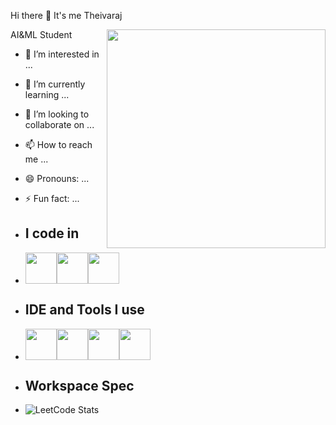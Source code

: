 Hi there 👋 It's me Theivaraj 

AI&ML Student 
<img align="right" width="350" hight="250" 
src="https://unsplash.com/photos/macbook-pro-turned-on-Bd7gNnWJBkU">
- 👀 I’m interested in ...
- 🌱 I’m currently learning ...
- 💞️ I’m looking to collaborate on ...
- 📫 How to reach me ...
- 😄 Pronouns: ...
- ⚡ Fun fact: ...

- ## I code in
- <img hight="50px" width="50" src="https://img.icons8.com/?size=100&id=Rc0Xn5AtE8kX&format=png&color=000000"/><img hight="50px" width="50px" src="https://img.icons8.com/?size=100&id=d-ecRvTZMFpE&format=png&color=000000"/><img hight="50px" width="50px" src="https://img.icons8.com/?size=100&id=20909&format=png&color=000000"/>

- ## IDE and Tools I use
- <img hight="50px" width="50px" src="https://img.icons8.com/?size=100&id=9OGIyU8hrxW5&format=png&color=000000"/><img hight="50px" width="50px" src="https://img.icons8.com/?size=100&id=F4uMFPZgS0gt&format=png&color=000000"/><img hight="50px" width="50px" src="https://img.icons8.com/?size=100&id=20906&format=png&color=000000"/><img hight="50px" width="50px" src="https://img.icons8.com/?size=100&id=lOqoeP2Zy02f&format=png&color=000000"/>



- ## Workspace Spec
- ![LeetCode Stats](https://leetcard.jacoblin.cool/Theivaraj_123?theme=catppuccinMocha&font=Marcellus&ext=contest)

<!---
Theivaraj-k/Theivaraj-k is a ✨ special ✨ repository because its `README.md` (this file) appears on your GitHub profile.
You can click the Preview link to take a look at your changes.
--->
